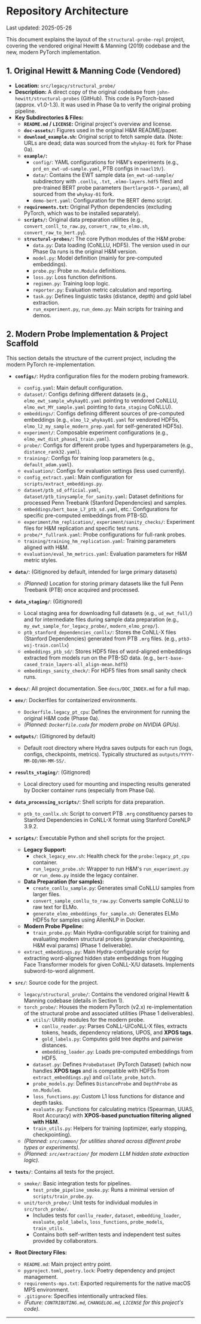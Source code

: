 # Repository Architecture

Last updated: 2025-05-26

This document explains the layout of the `structural-probe-repl` project, covering the vendored original Hewitt & Manning (2019) codebase and the new, modern PyTorch implementation.

## 1. Original Hewitt & Manning Code (Vendored)

*   **Location:** `src/legacy/structural_probe/`
*   **Description:** A direct copy of the original codebase from `john-hewitt/structural-probes` (GitHub). This code is PyTorch-based (approx. v1.0-1.3). It was used in Phase 0a to verify the original probing pipeline.
*   **Key Subdirectories & Files:**
    *   **`README.md` / `LICENSE`:** Original project's overview and license.
    *   **`doc-assets/`:** Figures used in the original H&M README/paper.
    *   **`download_example.sh`:** Original script to fetch sample data. (Note: URLs are dead; data was sourced from the `whykay-01` fork for Phase 0a).
    *   **`example/`:**
        *   `config/`: YAML configurations for H&M's experiments (e.g., `prd_en_ewt-ud-sample.yaml`, PTB configs in `naacl19/`).
        *   `data/`: Contains the EWT sample data (`en_ewt-ud-sample/` subdirectory with `.conllu`, `.txt`, `.elmo-layers.hdf5` files) and pre-trained BERT probe parameters (`bertlarge16-*.params`), all sourced from the `whykay-01` fork.
        *   `demo-bert.yaml`: Configuration for the BERT demo script.
    *   **`requirements.txt`:** Original Python dependencies (excluding PyTorch, which was to be installed separately).
    *   **`scripts/`:** Original data preparation utilities (e.g., `convert_conll_to_raw.py`, `convert_raw_to_elmo.sh`, `convert_raw_to_bert.py`).
    *   **`structural-probes/`:** The core Python modules of the H&M probe:
        *   `data.py`: Data loading (CoNLLU, HDF5). The version used in our Phase 0a runs is the original H&M version.
        *   `model.py`: Model definition (mainly for pre-computed embeddings).
        *   `probe.py`: Probe `nn.Module` definitions.
        *   `loss.py`: Loss function definitions.
        *   `regimen.py`: Training loop logic.
        *   `reporter.py`: Evaluation metric calculation and reporting.
        *   `task.py`: Defines linguistic tasks (distance, depth) and gold label extraction.
        *   `run_experiment.py`, `run_demo.py`: Main scripts for training and demos.

## 2. Modern Probe Implementation & Project Scaffold

This section details the structure of the current project, including the modern PyTorch re-implementation.

*   **`configs/`**: Hydra configuration files for the modern probing framework.
    *   `config.yaml`: Main default configuration.
    *   `dataset/`: Configs defining different datasets (e.g., `elmo_ewt_sample_whykay01.yaml` pointing to vendored CoNLLU, `elmo_ewt_MY_sample.yaml` pointing to `data_staging` CoNLLU).
    *   `embeddings/`: Configs defining different sources of pre-computed embeddings (e.g., `elmo_l2_whykay01.yaml` for vendored HDF5s, `elmo_l2_my_sample_modern_prep.yaml` for self-generated HDF5s).
    *   `experiment/`: Composable experiment configurations (e.g., `elmo_ewt_dist_phase1_train.yaml`).
    *   `probe/`: Configs for different probe types and hyperparameters (e.g., `distance_rank32.yaml`).
    *   `training/`: Configs for training loop parameters (e.g., `default_adam.yaml`).
    *   `evaluation/`: Configs for evaluation settings (less used currently).
    *   `config_extract.yaml`: Main configuration for `scripts/extract_embeddings.py`.
    *   `dataset/ptb_sd_official.yaml`, `dataset/ptb_tinysample_for_sanity.yaml`: Dataset definitions for processed Penn Treebank (Stanford Dependencies) and samples.
    *   `embeddings/bert_base_L7_ptb_sd.yaml`, etc.: Configurations for specific pre-computed embeddings from PTB-SD.
    *   `experiment/hm_replication/`, `experiment/sanity_checks/`: Experiment files for H&M replication and specific test runs.
    *   `probe/*_fullrank.yaml`: Probe configurations for full-rank probes.
    *   `training/training_hm_replication.yaml`: Training parameters aligned with H&M.
    *   `evaluation/eval_hm_metrics.yaml`: Evaluation parameters for H&M metric styles.

*   **`data/`**: (Gitignored by default, intended for large primary datasets)
    *   *(Planned)* Location for storing primary datasets like the full Penn Treebank (PTB) once acquired and processed.

*   **`data_staging/`**: (Gitignored)
    *   Local staging area for downloading full datasets (e.g., `ud_ewt_full/`) and for intermediate files during sample data preparation (e.g., `my_ewt_sample_for_legacy_probe/`, `modern_elmo_prep/`).
    *   `ptb_stanford_dependencies_conllx/`: Stores the CoNLL-X files (Stanford Dependencies) generated from PTB `.mrg` files. (e.g., `ptb3-wsj-train.conllx`)
    *   `embeddings_ptb_sd/`: Stores HDF5 files of word-aligned embeddings extracted from models run on the PTB-SD data. (e.g., `bert-base-cased_train_layers-all_align-mean.hdf5`)
    *   `embeddings_sanity_check/`: For HDF5 files from small sanity check runs.

*   **`docs/`**: All project documentation. See `docs/DOC_INDEX.md` for a full map.

*   **`env/`**: Dockerfiles for containerized environments.
    *   `Dockerfile.legacy_pt_cpu`: Defines the environment for running the original H&M code (Phase 0a).
    *   *(Planned: `Dockerfile.cuda` for modern probe on NVIDIA GPUs).*

*   **`outputs/`**: (Gitignored by default)
    *   Default root directory where Hydra saves outputs for each run (logs, configs, checkpoints, metrics). Typically structured as `outputs/YYYY-MM-DD/HH-MM-SS/`.

*   **`results_staging/`**: (Gitignored)
    *   Local directory used for mounting and inspecting results generated by Docker container runs (especially from Phase 0a).

*   **`data_processing_scripts/`**: Shell scripts for data preparation.
    *   `ptb_to_conllx.sh`: Script to convert PTB `.mrg` constituency parses to Stanford Dependencies in CoNLL-X format using Stanford CoreNLP 3.9.2.

*   **`scripts/`**: Executable Python and shell scripts for the project.
    *   **Legacy Support:**
        *   `check_legacy_env.sh`: Health check for the `probe:legacy_pt_cpu` container.
        *   `run_legacy_probe.sh`: Wrapper to run H&M's `run_experiment.py` or `run_demo.py` inside the legacy container.
    *   **Data Preparation (for samples):**
        *   `create_conllu_sample.py`: Generates small CoNLLU samples from larger files.
        *   `convert_sample_conllu_to_raw.py`: Converts sample CoNLLU to raw text for ELMo.
        *   `generate_elmo_embeddings_for_sample.sh`: Generates ELMo HDF5s for samples using AllenNLP in Docker.
    *   **Modern Probe Pipeline:**
        *   `train_probe.py`: Main Hydra-configurable script for training and evaluating modern structural probes (granular checkpointing, H&M eval params) (Phase 1 deliverable).
    *   `extract_embeddings.py`: Main Hydra-configurable script for extracting word-aligned hidden state embeddings from Hugging Face Transformer models for given CoNLL-X/U datasets. Implements subword-to-word alignment.

*   **`src/`**: Source code for the project.
    *   `legacy/structural_probe/`: Contains the vendored original Hewitt & Manning codebase (details in Section 1).
    *   `torch_probe/`: Houses the modern PyTorch (v2.x) re-implementation of the structural probe and associated utilities (Phase 1 deliverables).
        *   `utils/`: Utility modules for the modern probe.
            *   `conllu_reader.py`: Parses CoNLL-U/CoNLL-X files, extracts tokens, heads, dependency relations, UPOS, and **XPOS tags**.
            *   `gold_labels.py`: Computes gold tree depths and pairwise distances.
            *   `embedding_loader.py`: Loads pre-computed embeddings from HDF5.
        *   `dataset.py`: Defines `ProbeDataset` (PyTorch Dataset) (which now handles **XPOS tags** and is compatible with HDF5s from `extract_embeddings.py`) and `collate_probe_batch`.
        *   `probe_models.py`: Defines `DistanceProbe` and `DepthProbe` as `nn.Module`s.
        *   `loss_functions.py`: Custom L1 loss functions for distance and depth tasks.
        *   `evaluate.py`: Functions for calculating metrics (Spearman, UUAS, Root Accuracy) with **XPOS-based punctuation filtering aligned with H&M**.
        *   `train_utils.py`: Helpers for training (optimizer, early stopping, checkpointing).
    *   *(Planned: `src/common/` for utilities shared across different probe types or experiments).*
    *   *(Planned: `src/extraction/` for modern LLM hidden state extraction logic).*

*   **`tests/`**: Contains all tests for the project.
    *   `smoke/`: Basic integration tests for pipelines.
        *   `test_probe_pipeline_smoke.py`: Runs a minimal version of `scripts/train_probe.py`.
    *   `unit/torch_probe/`: Unit tests for individual modules in `src/torch_probe/`.
        *   Includes tests for `conllu_reader`, `dataset`, `embedding_loader`, `evaluate`, `gold_labels`, `loss_functions`, `probe_models`, `train_utils`.
        *   Contains both self-written tests and independent test suites provided by collaborators.

*   **Root Directory Files:**
    *   `README.md`: Main project entry point.
    *   `pyproject.toml`, `poetry.lock`: Poetry dependency and project management.
    *   `requirements-mps.txt`: Exported requirements for the native macOS MPS environment.
    *   `.gitignore`: Specifies intentionally untracked files.
    *   *(Future: `CONTRIBUTING.md`, `CHANGELOG.md`, `LICENSE` for this project's code).*

---